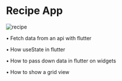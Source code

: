 # Recipe App


![recipe](https://user-images.githubusercontent.com/47221267/92388703-5af83c80-f135-11ea-9198-27441adb71d0.png)


• Fetch data from an api with flutter

• How useState in flutter

• How to pass down data in flutter on widgets

• How to show a grid view
